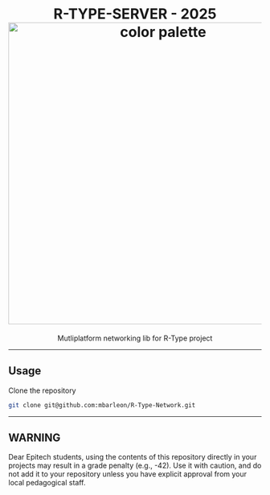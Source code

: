 <h1 align="center">
  R-TYPE-SERVER - 2025<br>
  <img src="https://raw.githubusercontent.com/catppuccin/catppuccin/main/assets/palette/macchiato.png" width="600px" alt="color palette"/>
  <br>
</h1>

<p align="center">
  Mutliplatform networking lib for R-Type project<br>
</p>

---

## Usage

Clone the repository

```bash
git clone git@github.com:mbarleon/R-Type-Network.git
```

---

## WARNING

Dear Epitech students, using the contents of this repository directly in your projects may result in a grade penalty (e.g., -42). Use it with caution, and do not add it to your repository unless you have explicit approval from your local pedagogical staff.
